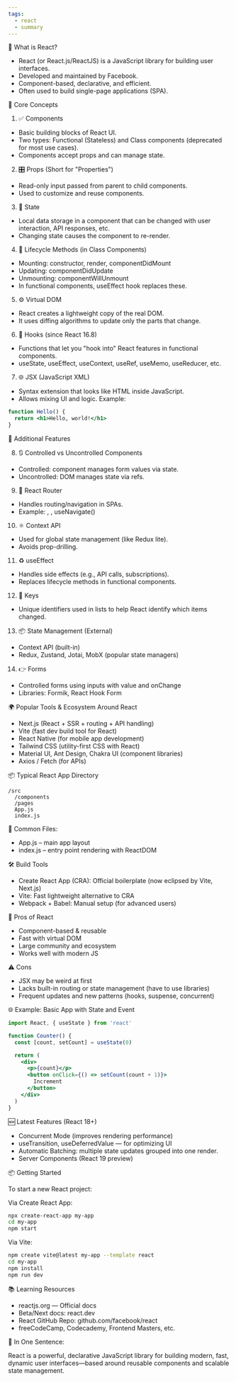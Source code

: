 ```yaml
---
tags:
  - react
  - summary
---
```


🔷 What is React?

- React (or React.js/ReactJS) is a JavaScript library for building user interfaces.
- Developed and maintained by Facebook.
- Component-based, declarative, and efficient.
- Often used to build single-page applications (SPA).

🔧 Core Concepts

1. ✅ Components
- Basic building blocks of React UI.
- Two types: Functional (Stateless) and Class components (deprecated for most use cases).
- Components accept props and can manage state.

2. 🎛 Props (Short for "Properties")
- Read-only input passed from parent to child components.
- Used to customize and reuse components.

3. 🧠 State
- Local data storage in a component that can be changed with user interaction, API responses, etc.
- Changing state causes the component to re-render.

4. 🔁 Lifecycle Methods (in Class Components)
- Mounting: constructor, render, componentDidMount
- Updating: componentDidUpdate
- Unmounting: componentWillUnmount
- In functional components, useEffect hook replaces these.

5. ⚙ Virtual DOM
- React creates a lightweight copy of the real DOM.
- It uses diffing algorithms to update only the parts that change.

6. 🎣 Hooks (since React 16.8)
- Functions that let you "hook into" React features in functional components.
- useState, useEffect, useContext, useRef, useMemo, useReducer, etc.

7. 🌐 JSX (JavaScript XML)
- Syntax extension that looks like HTML inside JavaScript.
- Allows mixing UI and logic.
Example:
```jsx
function Hello() {
  return <h1>Hello, world!</h1>
}
```

🚀 Additional Features

8. 🔃 Controlled vs Uncontrolled Components
- Controlled: component manages form values via state.
- Uncontrolled: DOM manages state via refs.

9. 🧭 React Router
- Handles routing/navigation in SPAs.
- Example: <Route />, <Link />, useNavigate()

10. ⚛ Context API
- Used for global state management (like Redux lite).
- Avoids prop-drilling.

11. ♻️ useEffect
- Handles side effects (e.g., API calls, subscriptions).
- Replaces lifecycle methods in functional components.

12. 🎯 Keys
- Unique identifiers used in lists to help React identify which items changed.

13. 📦 State Management (External)
- Context API (built-in)
- Redux, Zustand, Jotai, MobX (popular state managers)

14. 👉 Forms
- Controlled forms using inputs with value and onChange
- Libraries: Formik, React Hook Form

🌍 Popular Tools & Ecosystem Around React

- Next.js (React + SSR + routing + API handling)
- Vite (fast dev build tool for React)
- React Native (for mobile app development)
- Tailwind CSS (utility-first CSS with React)
- Material UI, Ant Design, Chakra UI (component libraries)
- Axios / Fetch (for APIs)

📦 Typical React App Directory

```
/src
  /components
  /pages
  App.js
  index.js
```

📁 Common Files:

- App.js – main app layout
- index.js – entry point rendering <App /> with ReactDOM

🛠 Build Tools

- Create React App (CRA): Official boilerplate (now eclipsed by Vite, Next.js)
- Vite: Fast lightweight alternative to CRA
- Webpack + Babel: Manual setup (for advanced users)

🌈 Pros of React

- Component-based & reusable
- Fast with virtual DOM
- Large community and ecosystem
- Works well with modern JS

⚠️ Cons

- JSX may be weird at first
- Lacks built-in routing or state management (have to use libraries)
- Frequent updates and new patterns (hooks, suspense, concurrent)

🌐 Example: Basic App with State and Event

```jsx
import React, { useState } from 'react'

function Counter() {
  const [count, setCount] = useState(0)

  return (
    <div>
      <p>{count}</p>
      <button onClick={() => setCount(count + 1)}>
        Increment
      </button>
    </div>
  )
}
```

🆕 Latest Features (React 18+)

- Concurrent Mode (improves rendering performance)
- useTransition, useDeferredValue — for optimizing UI
- Automatic Batching: multiple state updates grouped into one render.
- Server Components (React 19 preview)

📦 Getting Started

To start a new React project:

Via Create React App:
```bash
npx create-react-app my-app
cd my-app
npm start
```

Via Vite:
```bash
npm create vite@latest my-app --template react
cd my-app
npm install
npm run dev
```

📚 Learning Resources

- reactjs.org — Official docs
- Beta/Next docs: react.dev
- React GitHub Repo: github.com/facebook/react
- freeCodeCamp, Codecademy, Frontend Masters, etc.

🧠 In One Sentence:

React is a powerful, declarative JavaScript library for building modern, fast, dynamic user interfaces—based around reusable components and scalable state management.